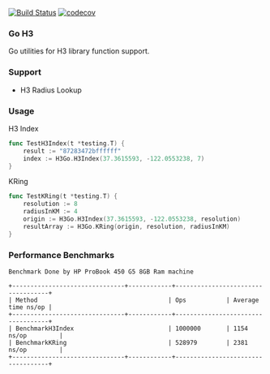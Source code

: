 [![Build Status](https://travis-ci.org/anjulapaulus/rflush.svg?branch=master)](https://travis-ci.com/anjulapaulus/rflush)
[![codecov](https://codecov.io/gh/anjulapaulus/rflush/branch/master/graph/badge.svg)](https://codecov.io/gh/anjulapaulus/rflush)
### Go H3

Go utilities for H3 library function support.

### Support
- H3 Radius Lookup

### Usage

H3 Index

```go
func TestH3Index(t *testing.T) {
	result := "87283472bffffff"
	index := H3Go.H3Index(37.3615593, -122.0553238, 7)
}
```

KRing

```go
func TestKRing(t *testing.T) {
    resolution := 8
    radiusInKM := 4
	origin := H3Go.H3Index(37.3615593, -122.0553238, resolution)
	resultArray := H3Go.KRing(origin, resolution, radiusInKM)
}
```

### Performance Benchmarks

```
Benchmark Done by HP ProBook 450 G5 8GB Ram machine

+-------------------------------+------------+-----------------------------------+
| Method                                    | Ops           | Average time ns/op |
+-------------------------------+------------+-----------------------------------+
| BenchmarkH3Index                          | 1000000       | 1154 ns/op         |
| BenchmarkKRing                            | 528979        | 2381 ns/op         |
+-------------------------------+------------+-----------------------------------+

```
